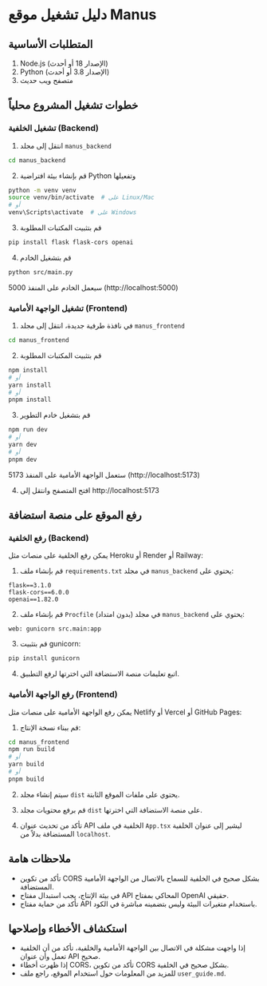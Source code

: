 # دليل تشغيل موقع Manus

## المتطلبات الأساسية
1. Node.js (الإصدار 18 أو أحدث)
2. Python (الإصدار 3.8 أو أحدث)
3. متصفح ويب حديث

## خطوات تشغيل المشروع محلياً

### تشغيل الخلفية (Backend)
1. انتقل إلى مجلد `manus_backend`
```bash
cd manus_backend
```

2. قم بإنشاء بيئة افتراضية Python وتفعيلها
```bash
python -m venv venv
source venv/bin/activate  # على Linux/Mac
# أو
venv\Scripts\activate  # على Windows
```

3. قم بتثبيت المكتبات المطلوبة
```bash
pip install flask flask-cors openai
```

4. قم بتشغيل الخادم
```bash
python src/main.py
```
سيعمل الخادم على المنفذ 5000 (http://localhost:5000)

### تشغيل الواجهة الأمامية (Frontend)
1. في نافذة طرفية جديدة، انتقل إلى مجلد `manus_frontend`
```bash
cd manus_frontend
```

2. قم بتثبيت المكتبات المطلوبة
```bash
npm install
# أو
yarn install
# أو
pnpm install
```

3. قم بتشغيل خادم التطوير
```bash
npm run dev
# أو
yarn dev
# أو
pnpm dev
```
ستعمل الواجهة الأمامية على المنفذ 5173 (http://localhost:5173)

4. افتح المتصفح وانتقل إلى http://localhost:5173

## رفع الموقع على منصة استضافة

### رفع الخلفية (Backend)
يمكن رفع الخلفية على منصات مثل Heroku أو Render أو Railway:

1. قم بإنشاء ملف `requirements.txt` في مجلد `manus_backend` يحتوي على:
```
flask==3.1.0
flask-cors==6.0.0
openai==1.82.0
```

2. قم بإنشاء ملف `Procfile` (بدون امتداد) في مجلد `manus_backend` يحتوي على:
```
web: gunicorn src.main:app
```

3. قم بتثبيت gunicorn:
```bash
pip install gunicorn
```

4. اتبع تعليمات منصة الاستضافة التي اخترتها لرفع التطبيق.

### رفع الواجهة الأمامية (Frontend)
يمكن رفع الواجهة الأمامية على منصات مثل Netlify أو Vercel أو GitHub Pages:

1. قم ببناء نسخة الإنتاج:
```bash
cd manus_frontend
npm run build
# أو
yarn build
# أو
pnpm build
```

2. سيتم إنشاء مجلد `dist` يحتوي على ملفات الموقع الثابتة.

3. قم برفع محتويات مجلد `dist` على منصة الاستضافة التي اخترتها.

4. تأكد من تحديث عنوان API الخلفية في ملف `App.tsx` ليشير إلى عنوان الخلفية المستضافة بدلاً من `localhost`.

## ملاحظات هامة
- تأكد من تكوين CORS بشكل صحيح في الخلفية للسماح بالاتصال من الواجهة الأمامية المستضافة.
- في بيئة الإنتاج، يجب استبدال مفتاح API المحاكي بمفتاح OpenAI حقيقي.
- تأكد من حماية مفتاح API باستخدام متغيرات البيئة وليس بتضمينه مباشرة في الكود.

## استكشاف الأخطاء وإصلاحها
- إذا واجهت مشكلة في الاتصال بين الواجهة الأمامية والخلفية، تأكد من أن الخلفية تعمل وأن عنوان API صحيح.
- إذا ظهرت أخطاء CORS، تأكد من تكوين CORS بشكل صحيح في الخلفية.
- للمزيد من المعلومات حول استخدام الموقع، راجع ملف `user_guide.md`.

